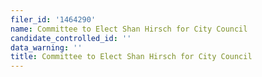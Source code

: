```yaml
---
filer_id: '1464290'
name: Committee to Elect Shan Hirsch for City Council
candidate_controlled_id: ''
data_warning: ''
title: Committee to Elect Shan Hirsch for City Council
---
```

